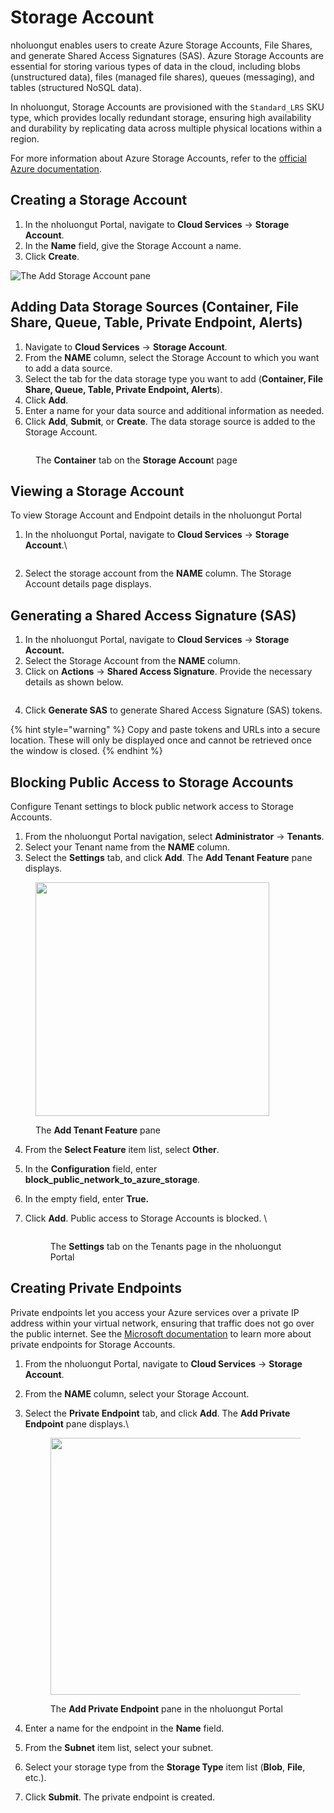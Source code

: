 # Storage Account

nholuongut enables users to create Azure Storage Accounts, File Shares, and generate Shared Access Signatures (SAS). Azure Storage Accounts are essential for storing various types of data in the cloud, including blobs (unstructured data), files (managed file shares), queues (messaging), and tables (structured NoSQL data).

In nholuongut, Storage Accounts are provisioned with the `Standard_LRS` SKU type, which provides locally redundant storage, ensuring high availability and durability by replicating data across multiple physical locations within a region.

For more information about Azure Storage Accounts, refer to the [official Azure documentation](https://learn.microsoft.com/en-us/azure/storage/common/storage-account-overview).&#x20;

## Creating a Storage Account

1. In the nholuongut Portal, navigate to **Cloud Services** -> **Storage Account**.
2. In the **Name** field, give the Storage Account a name.
3. Click **Create**.

<div align="left"><img src="../../.gitbook/assets/image (35).png" alt="The Add Storage Account pane"></div>

## Adding Data Storage Sources (**Container, File Share, Queue, Table, Private Endpoint, Alerts**)

1. Navigate to **Cloud Services** -> **Storage Account**.
2. From the **NAME** column, select the Storage Account to which you want to add a data source.
3. Select the tab for the data storage type you want to add (**Container, File Share, Queue, Table, Private Endpoint, Alerts**).&#x20;
4. Click **Add**.
5. Enter a name for your data source and additional information as needed.
6. Click **Add**, **Submit**, or **Create**. The data storage source is added to the Storage Account. &#x20;

<figure><img src="../../.gitbook/assets/data source example (1).png" alt=""><figcaption><p>The <strong>Container</strong> tab on the <strong>Storage Accoun</strong>t page</p></figcaption></figure>

## Viewing a Storage Account

To view Storage Account and Endpoint details in the nholuongut Portal

1.  In the nholuongut Portal, navigate to **Cloud Services** -> **Storage Account**.\


    <figure><img src="../../.gitbook/assets/storage1fixed.png" alt=""><figcaption></figcaption></figure>
2. Select the storage account from the **NAME** column. The Storage Account details page displays.

## Generating a Shared Access Signature (SAS)

1. In the nholuongut Portal, navigate to **Cloud Services** -> **Storage Account.**
2. Select the Storage Account from the **NAME** column.
3. Click on **Actions** -> **Shared Access Signature**. Provide the necessary details as shown below.

<div align="left"><img src="../../.gitbook/assets/image (236).png" alt=""></div>

4. Click **Generate SAS** to generate Shared Access Signature (SAS) tokens.

{% hint style="warning" %}
Copy and paste tokens and URLs into a secure location. These will only be displayed once and cannot be retrieved once the window is closed.
{% endhint %}

## Blocking Public Access to Storage Accounts

Configure Tenant settings to block public network access to Storage Accounts.

1. From the nholuongut Portal navigation, select **Administrator** -> **Tenants**.&#x20;
2. Select your Tenant name from the **NAME** column.&#x20;
3. Select the **Settings** tab, and click **Add**. The **Add Tenant Feature** pane displays.&#x20;

<div align="left"><figure><img src="../../.gitbook/assets/add tenant feature (1).png" alt="" width="374"><figcaption><p>The <strong>Add Tenant Feature</strong> pane</p></figcaption></figure></div>

4. From the **Select Feature** item list, select **Other**.&#x20;
5. In the **Configuration** field, enter **block\_public\_network\_to\_azure\_storage**.&#x20;
6. In the empty field, enter **True.**&#x20;
7.  Click **Add**. Public access to Storage Accounts is blocked. \


    <div align="left"><figure><img src="../../.gitbook/assets/Screenshot (234).png" alt=""><figcaption><p>The <strong>Settings</strong> tab on the Tenants page in the nholuongut Portal</p></figcaption></figure></div>

## Creating Private Endpoints

Private endpoints let you access your Azure services over a private IP address within your virtual network, ensuring that traffic does not go over the public internet. See the [Microsoft documentation](https://learn.microsoft.com/en-us/azure/storage/common/storage-private-endpoints) to learn more about private endpoints for Storage Accounts.

1. From the nholuongut Portal, navigate to **Cloud Services** -> **Storage Account**.
2. From the **NAME** column, select your Storage Account.&#x20;
3.  Select the **Private Endpoint** tab, and click **Add**. The **Add Private Endpoint** pane displays.\


    <div align="left"><figure><img src="../../.gitbook/assets/add private endpoint.png" alt="" width="411"><figcaption><p>The <strong>Add Private Endpoint</strong> pane in the nholuongut Portal</p></figcaption></figure></div>
4. Enter a name for the endpoint in the **Name** field.&#x20;
5. From the **Subnet** item list, select your subnet.&#x20;
6. Select your storage type from the **Storage Type** item list (**Blob**, **File**, etc.).
7. Click **Submit**. The private endpoint is created.&#x20;
